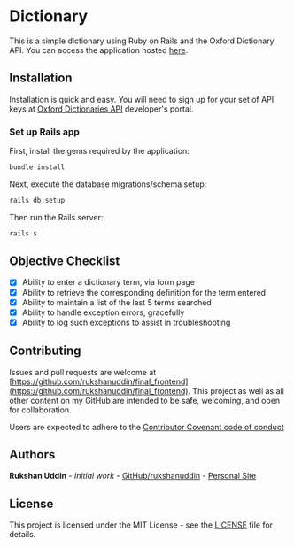 # Dictionary

This is a simple dictionary using Ruby on Rails and the Oxford Dictionary API. You can access the application hosted [here](https://eerie-mummy-44381.herokuapp.com/).

## Installation

Installation is quick and easy. You will need to sign up for your set of API keys at [Oxford Dictionaries API](https://developer.oxforddictionaries.com/) developer's portal.

### Set up Rails app

First, install the gems required by the application:

```bash
bundle install
```

Next, execute the database migrations/schema setup:

```bash
rails db:setup
```

Then run the Rails server:

```bash
rails s
```

## Objective Checklist

- [x] Ability to enter a dictionary term, via form page
- [x] Ability to retrieve the corresponding definition for the term entered
- [x] Ability to maintain a list of the last 5 terms searched
- [x] Ability to handle exception errors, gracefully
- [x] Ability to log such exceptions to assist in troubleshooting

## Contributing

Issues and pull requests are welcome at [https://github.com/rukshanuddin/final_frontend](https://github.com/rukshanuddin/final_frontend). This project as well as all other content on my GitHub are intended to be safe, welcoming, and open for collaboration.

Users are expected to adhere to the [Contributor Covenant code of conduct](https://www.contributor-covenant.org/version/1/4/code-of-conduct)

## Authors

**Rukshan Uddin** - *Initial work* - [GitHub/rukshanuddin](https://github.com/rukshanuddin) - [Personal Site](https://awesomeweb.design)

## License

This project is licensed under the MIT License - see the [LICENSE](LICENSE) file for details.
